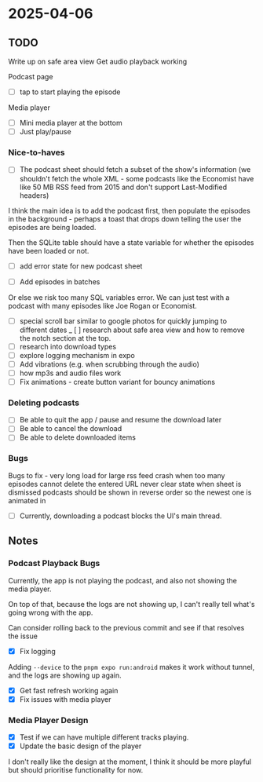 # 2025-04-06

## TODO

Write up on safe area view
Get audio playback working

Podcast page

- [ ] tap to start playing the episode

Media player

- [ ] Mini media player at the bottom
- [ ] Just play/pause

### Nice-to-haves

- [ ] The podcast sheet should fetch a subset of the show's information (we shouldn't fetch the whole XML - some podcasts like the Economist have like 50 MB RSS feed from 2015 and don't support Last-Modified headers)

I think the main idea is to add the podcast first, then populate the episodes in the background - perhaps a toast that drops down telling the user the episodes are being loaded.

Then the SQLite table should have a state variable for whether the episodes have been loaded or not.

- [ ] add error state for new podcast sheet

- [ ] Add episodes in batches

Or else we risk too many SQL variables error.
We can just test with a podcast with many episodes like Joe Rogan or Economist.

- [ ] special scroll bar similar to google photos for quickly jumping to different dates
_ [ ] research about safe area view and how to remove the notch section at the top.
- [ ] research into download types
- [ ] explore logging mechanism in expo
- [ ] Add vibrations (e.g. when scrubbing through the audio)
- [ ] how mp3s and audio files work
- [ ] Fix animations - create button variant for bouncy animations

### Deleting podcasts

- [ ] Be able to quit the app / pause and resume the download later
- [ ] Be able to cancel the download
- [ ] Be able to delete downloaded items

### Bugs

Bugs to fix - very long load for large rss feed
crash when too many episodes
cannot delete the entered URL
never clear state when sheet is dismissed
podcasts should be shown in reverse order so the newest one is animated in

- [ ] Currently, downloading a podcast blocks the UI's main thread.

## Notes

### Podcast Playback Bugs

Currently, the app is not playing the podcast,
and also not showing the media player.

On top of that, because the logs are not showing up,
I can't really tell what's going wrong with the app.

Can consider rolling back to the previous commit
and see if that resolves the issue

- [x] Fix logging

Adding `--device` to the `pnpm expo run:android` makes it work without tunnel,
and the logs are showing up again.

- [x] Get fast refresh working again
- [x] Fix issues with media player

### Media Player Design

- [x] Test if we can have multiple different tracks playing.
- [x] Update the basic design of the player

I don't really like the design at the moment,
I think it should be more playful but should prioritise
functionality for now.
